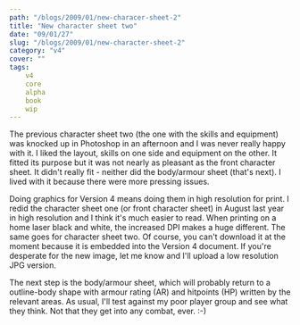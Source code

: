 ```yaml
---
path: "/blogs/2009/01/new-characer-sheet-2"
title: "New character sheet two"
date: "09/01/27"
slug: "/blogs/2009/01/new-character-sheet-2"
category: "v4"
cover: ""
tags:
    v4
    core
    alpha
    book
    wip
---
```

The previous character sheet two (the one with the skills and equipment) was knocked up in Photoshop in an afternoon and I was never really happy with it. I liked the layout, skills on one side and equipment on the other. It fitted its purpose but it was not nearly as pleasant as the front character sheet. It didn't really fit - neither did the body/armour sheet (that's next). I lived with it because there were more pressing issues.

Doing graphics for Version 4 means doing them in high resolution for print. I redid the character sheet one (or front character sheet) in August last year in high resolution and I think it's much easier to read. When printing on a home laser black and white, the increased DPI makes a huge different. The same goes for character sheet two. Of course, you can't download it at the moment because it is embedded into the Version 4 document. If you're desperate for the new image, let me know and I'll upload a low resolution JPG version.

The next step is the body/armour sheet, which will probably return to a outline-body shape with armour rating (AR) and hitpoints (HP) written by the relevant areas. As usual, I'll test against my poor player group and see what they think. Not that they get into any combat, ever. :-)